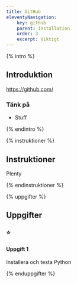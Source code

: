```yaml
---
title: GitHub
eleventyNavigation:
    key: github
    parent: installation
    order: 3
    excerpt: Viktigt
---
```

{% intro %}

## Introduktion

https://github.com/

### Tänk på

- Stuff

{% endintro %}

{% instruktioner %}

## Instruktioner

Plenty

{% endinstruktioner %}

{% uppgifter %}

## Uppgifter
### ⭐
#### Uppgift 1

Installera och testa Python

{% enduppgifter %}